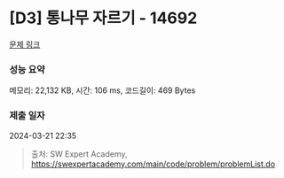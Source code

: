# [D3] 통나무 자르기 - 14692 

[문제 링크](https://swexpertacademy.com/main/code/problem/problemDetail.do?contestProbId=AYJW0g-qlO8DFASv) 

### 성능 요약

메모리: 22,132 KB, 시간: 106 ms, 코드길이: 469 Bytes

### 제출 일자

2024-03-21 22:35



> 출처: SW Expert Academy, https://swexpertacademy.com/main/code/problem/problemList.do